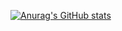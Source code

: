 [![Anurag's GitHub stats](https://github-readme-stats.vercel.app/api?username=BraveJunyeok)](https://github.com/anuraghazra/github-readme-stats)